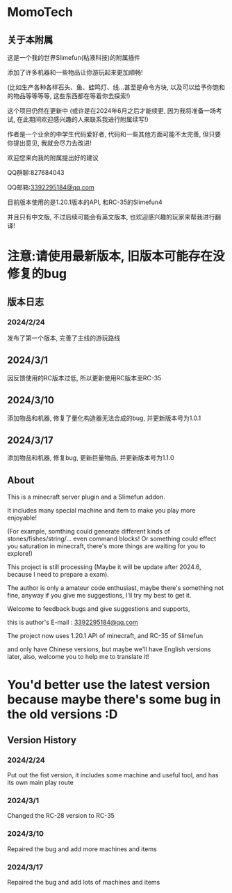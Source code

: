 # MomoTech


## 关于本附属
这是一个我的世界Slimefun(粘液科技)的附属插件

添加了许多机器和一些物品让你游玩起来更加顺畅!

(比如生产各种各样石头、鱼、蛙鸣灯、线...甚至是命令方块, 以及可以给予你饱和的物品等等等等, 这些东西都在等着你去探索!)

这个项目仍然在更新中 (或许是在2024年6月之后才能续更, 因为我将准备一场考试, 在此期间欢迎感兴趣的人来联系我进行附属续写!)

作者是一个业余的中学生代码爱好者,  代码和一些其他方面可能不太完善, 但只要你提出意见, 我就会尽力去改进!

欢迎您来向我的附属提出好的建议

QQ群聊:827684043

QQ邮箱:3392295184@qq.com

目前版本使用的是1.20.1版本的API, 和RC-35的Slimefun4

并且只有中文版, 不过后续可能会有英文版本, 也欢迎感兴趣的玩家来帮我进行翻译!

# 注意:请使用最新版本, 旧版本可能存在没修复的bug

## 版本日志
### 2024/2/24

发布了第一个版本, 完善了主线的游玩路线


## 2024/3/1

因反馈使用的RC版本过低, 所以更新使用RC版本至RC-35

## 2024/3/10

添加物品和机器, 修复了量化构造器无法合成的bug, 并更新版本号为1.0.1

## 2024/3/17

添加物品和机器, 修复bug, 更新巨量物品, 并更新版本号为1.1.0


## About
This is a minecraft server plugin and a Slimefun addon.

It includes many special machine and item to make you play more enjoyable!

(For example, somthing could generate different kinds of stones/fishes/string/... even command blocks! Or something could effect you saturation in minecraft, there's more things are waiting for you to explore!)

This project is still processing (Maybe it will be update after 2024.6, because I need to prepare a exam).

The author is only a amateur code enthusiast, maybe there's something not fine, anyway if you give me suggestions, I'll try my best to get it.

Welcome to feedback bugs and give suggestions and supports,

this is author's E-mail : 3392295184@qq.com

The project now uses 1.20.1 API of minecraft, and RC-35 of Slimefun

and only have Chinese versions, but maybe we'll have English versions later, also, welcome you to help me to translate it!

# You'd better use the latest version because maybe there's some bug in the old versions :D

## Version History
### 2024/2/24

Put out the fist version, it includes some machine and useful tool, and has its own main play route

### 2024/3/1

Changed the RC-28 version to RC-35

### 2024/3/10

Repaired the bug and add more machines and items

### 2024/3/17

Repaired the bug and add lots of machines and items
